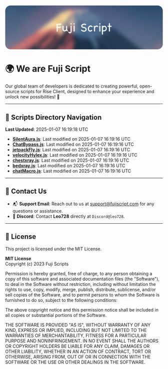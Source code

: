 ![Banner](.github/b.webp)

# 🌍 **We are Fuji Script**

Our global team of developers is dedicated to creating powerful, open-source scripts for Rise Client, designed to enhance your experience and unlock new possibilities! 🌟

---
<!-- SCRIPTS_NAVIGATION_START -->
## 📂 **Scripts Directory Navigation**

**Last Updated**: 2025-01-07 16:19:18 UTC

- **[SilentAura.js](scripts/SilentAura.js)**: Last modified on 2025-01-07 16:19:16 UTC
- **[ChatBypass.js](scripts/ChatBypass.js)**: Last modified on 2025-01-07 16:19:16 UTC
- **[jetpackFly.js](scripts/jetpackFly.js)**: Last modified on 2025-01-07 16:19:16 UTC
- **[velocityHylex.js](scripts/velocityHylex.js)**: Last modified on 2025-01-07 16:19:16 UTC
- **[chestxray.js](scripts/chestxray.js)**: Last modified on 2025-01-07 16:19:16 UTC
- **[bedxray.js](scripts/bedxray.js)**: Last modified on 2025-01-07 16:19:16 UTC
- **[chatMacro.js](scripts/chatMacro.js)**: Last modified on 2025-01-07 16:19:16 UTC

<!-- SCRIPTS_NAVIGATION_END -->

---

## 💬 **Contact Us**  
- 📬 **Support Email**: Reach out to us at [support@fujiscript.com](mailto:support@fujiscript.com) for any questions or assistance.  
- 💬 **Discord**: Contact **Leo728** directly at `Discord@leo728`.

---

## 📜 **License**

This project is licensed under the MIT License.  

**MIT License**  
Copyright (c) 2023 Fuji Scripts  

Permission is hereby granted, free of charge, to any person obtaining a copy of this software and associated documentation files (the "Software"), to deal in the Software without restriction, including without limitation the rights to use, copy, modify, merge, publish, distribute, sublicense, and/or sell copies of the Software, and to permit persons to whom the Software is furnished to do so, subject to the following conditions:  

The above copyright notice and this permission notice shall be included in all copies or substantial portions of the Software.  

THE SOFTWARE IS PROVIDED "AS IS", WITHOUT WARRANTY OF ANY KIND, EXPRESS OR IMPLIED, INCLUDING BUT NOT LIMITED TO THE WARRANTIES OF MERCHANTABILITY, FITNESS FOR A PARTICULAR PURPOSE AND NONINFRINGEMENT. IN NO EVENT SHALL THE AUTHORS OR COPYRIGHT HOLDERS BE LIABLE FOR ANY CLAIM, DAMAGES OR OTHER LIABILITY, WHETHER IN AN ACTION OF CONTRACT, TORT OR OTHERWISE, ARISING FROM, OUT OF OR IN CONNECTION WITH THE SOFTWARE OR THE USE OR OTHER DEALINGS IN THE SOFTWARE.  
